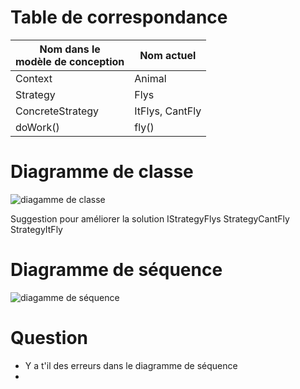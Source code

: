 # Table de correspondance

|Nom dans le <br>modèle de conception | Nom actuel |
|-|-|
|Context| Animal |
|Strategy| Flys |
|ConcreteStrategy| ItFlys, CantFly |
|doWork()| fly() |

# Diagramme de classe
![diagamme de classe](https://www.plantuml.com/plantuml/png/XLBDJiCm33wJf_0HXBO700bjC2euinVm6hUpb9-gIGTLsRlZfc5h3uXS8dy_jhyecn2nZPqre1bhj9P04vG6Go2bqWrRnnRDe43E2ZvYoww61t1ewL7Th43xxc18a2DnVOm9OnS5-Bm25rk5fy9xlNI6XaWlTS5tJg1nw3qKfW-Zr_H2xlj61cScwsFRxxseRkyoVlAi8L0iacLxOCDnPC_BLAzVQ1j3KxX17YDoUVwrMsGtjpnpguTBjVFrC1-ckNxpXYQ3vAUsmfBIwiDosSfCcqnztkE_aXTqe-WFZPewmEhxAKrJMNu5LEBNwnnQZK4Icsk9CY_LucrcFhKXf-Mp_000 "diagamme de classe")

Suggestion pour améliorer la solution
IStrategyFlys
StrategyCantFly
StrategyItFly

# Diagramme de séquence
![diagamme de séquence](https://www.plantuml.com/plantuml/png/hPH1Ri8m44NtFiKeAw2Y2vQMKj6M8dKD5t0J5rauJceF0X-fv-Z5EewDYWbLgSGgjkVDzymVAtE7mkAkqL0hiH5D8w6MuBu-FtRIL98njrMc4rOqi4AlAOHMLI61eKBQBoZD3lD4XQs5HwCQeLyEikcqP2I3gbATC0Y5eztMyqMxAK0ue6yUnxsKwFcJidKFX4LEl6klp6RjEycVwM2fVG-czQ_iQuYw8peWX_5P3goyGzdSjpli6USTBHdBMeNfG-W89XFWoGI83KC9Hkv3S3Hc0I4oLHpfS3dyb9luX53EnNiueFNhDX9dgZoeqV5nFwLOBj8JQtd0eNZiZeZEAeFQZ0fIvr30tJ5dpCeIolA20M5YcGDnfAcZ4AMgUYXM-uS5SIwN7EWrCWlEL4yik843GVnA2z83EccBEbbUtrcShPCOSnxVb5ReHvd8_vv4Nqxkn-psJuBDfQdf7_4D "diagamme de séquence")

# Question
- Y a t'il des erreurs dans le diagramme de séquence
- 
